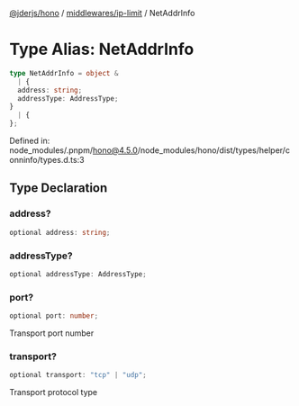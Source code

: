 [@jderjs/hono](../../../README.md) / [middlewares/ip-limit](../README.md) / NetAddrInfo

# Type Alias: NetAddrInfo

```ts
type NetAddrInfo = object & 
  | {
  address: string;
  addressType: AddressType;
}
  | {
};
```

Defined in: node\_modules/.pnpm/hono@4.5.0/node\_modules/hono/dist/types/helper/conninfo/types.d.ts:3

## Type Declaration

### address?

```ts
optional address: string;
```

### addressType?

```ts
optional addressType: AddressType;
```

### port?

```ts
optional port: number;
```

Transport port number

### transport?

```ts
optional transport: "tcp" | "udp";
```

Transport protocol type
